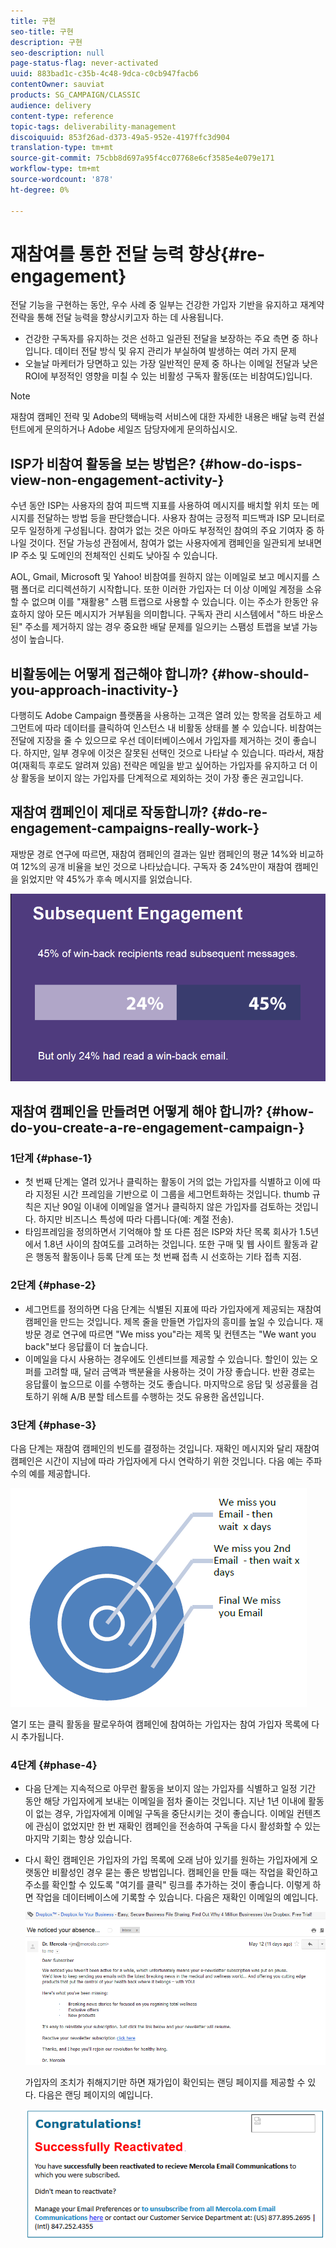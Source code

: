 ```yaml
---
title: 구현
seo-title: 구현
description: 구현
seo-description: null
page-status-flag: never-activated
uuid: 883bad1c-c35b-4c48-9dca-c0cb947facb6
contentOwner: sauviat
products: SG_CAMPAIGN/CLASSIC
audience: delivery
content-type: reference
topic-tags: deliverability-management
discoiquuid: 853f26ad-d373-49a5-952e-4197ffc3d904
translation-type: tm+mt
source-git-commit: 75cbb8d697a95f4cc07768e6cf3585e4e079e171
workflow-type: tm+mt
source-wordcount: '878'
ht-degree: 0%

---
```



# 재참여를 통한 전달 능력 향상{#re-engagement}

전달 기능을 구현하는 동안, 우수 사례 중 일부는 건강한 가입자 기반을 유지하고 재계약 전략을 통해 전달 능력을 향상시키고자 하는 데 사용됩니다.

* 건강한 구독자를 유지하는 것은 선하고 일관된 전달을 보장하는 주요 측면 중 하나입니다. 데이터 전달 방식 및 유지 관리가 부실하여 발생하는 여러 가지 문제
* 오늘날 마케터가 당면하고 있는 가장 일반적인 문제 중 하나는 이메일 전달과 낮은 ROI에 부정적인 영향을 미칠 수 있는 비활성 구독자 활동(또는 비참여도)입니다.

>[!NOTE]
>
>재참여 캠페인 전략 및 Adobe의 택배능력 서비스에 대한 자세한 내용은 배달 능력 컨설턴트에게 문의하거나 Adobe 세일즈 담당자에게 문의하십시오.

## ISP가 비참여 활동을 보는 방법은? {#how-do-isps-view-non-engagement-activity-}

수년 동안 ISP는 사용자의 참여 피드백 지표를 사용하여 메시지를 배치할 위치 또는 메시지를 전달하는 방법 등을 판단했습니다. 사용자 참여는 긍정적 피드백과 ISP 모니터로 모두 일정하게 구성됩니다. 참여가 없는 것은 아마도 부정적인 참여의 주요 기여자 중 하나일 것이다. 전달 가능성 관점에서, 참여가 없는 사용자에게 캠페인을 일관되게 보내면 IP 주소 및 도메인의 전체적인 신뢰도 낮아질 수 있습니다.

AOL, Gmail, Microsoft 및 Yahoo! 비참여를 원하지 않는 이메일로 보고 메시지를 스팸 폴더로 리디렉션하기 시작합니다. 또한 이러한 가입자는 더 이상 이메일 계정을 소유할 수 없으며 이를 &quot;재활용&quot; 스팸 트랩으로 사용할 수 있습니다. 이는 주소가 한동안 유효하지 않아 모든 메시지가 거부됨을 의미합니다. 구독자 관리 시스템에서 &quot;하드 바운스된&quot; 주소를 제거하지 않는 경우 중요한 배달 문제를 일으키는 스팸성 트랩을 보낼 가능성이 높습니다.

## 비활동에는 어떻게 접근해야 합니까? {#how-should-you-approach-inactivity-}

다행히도 Adobe Campaign 플랫폼을 사용하는 고객은 열려 있는 항목을 검토하고 세그먼트에 따라 데이터를 클릭하여 인스턴스 내 비활동 상태를 볼 수 있습니다. 비참여는 전달에 지장을 줄 수 있으므로 우선 데이터베이스에서 가입자를 제거하는 것이 좋습니다. 하지만, 일부 경우에 이것은 잘못된 선택인 것으로 나타날 수 있습니다. 따라서, 재참여(재획득 후로도 알려져 있음) 전략은 메일을 받고 싶어하는 가입자를 유지하고 더 이상 활동을 보이지 않는 가입자를 단계적으로 제외하는 것이 가장 좋은 권고입니다.

## 재참여 캠페인이 제대로 작동합니까? {#do-re-engagement-campaigns-really-work-}

재방문 경로 연구에 따르면, 재참여 캠페인의 결과는 일반 캠페인의 평균 14%와 비교하여 12%의 공개 비율을 보인 것으로 나타났습니다. 구독자 중 24%만이 재참여 캠페인을 읽었지만 약 45%가 후속 메시지를 읽었습니다.

![](assets/deliverability_implementation_1.png)

## 재참여 캠페인을 만들려면 어떻게 해야 합니까? {#how-do-you-create-a-re-engagement-campaign-}

### 1단계 {#phase-1}

* 첫 번째 단계는 열려 있거나 클릭하는 활동이 거의 없는 가입자를 식별하고 이에 따라 지정된 시간 프레임을 기반으로 이 그룹을 세그먼트화하는 것입니다. thumb 규칙은 지난 90일 이내에 이메일을 열거나 클릭하지 않은 가입자를 검토하는 것입니다. 하지만 비즈니스 특성에 따라 다릅니다(예: 계절 전송).
* 타임프레임을 정의하면서 기억해야 할 또 다른 점은 ISP와 차단 목록 회사가 1.5년에서 1.8년 사이의 참여도를 고려하는 것입니다. 또한 구매 및 웹 사이트 활동과 같은 행동적 활동이나 등록 단계 또는 첫 번째 접촉 시 선호하는 기타 접촉 지점.

### 2단계 {#phase-2}

* 세그먼트를 정의하면 다음 단계는 식별된 지표에 따라 가입자에게 제공되는 재참여 캠페인을 만드는 것입니다. 제목 줄을 만들면 가입자의 흥미를 높일 수 있습니다. 재방문 경로 연구에 따르면 &quot;We miss you&quot;라는 제목 및 컨텐츠는 &quot;We want you back&quot;보다 응답률이 더 높습니다.
* 이메일을 다시 사용하는 경우에도 인센티브를 제공할 수 있습니다. 할인이 있는 오퍼를 고려할 때, 달러 금액과 백분율을 사용하는 것이 가장 좋습니다. 반환 경로는 응답률이 높으므로 이를 수행하는 것도 좋습니다. 마지막으로 응답 및 성공률을 검토하기 위해 A/B 분할 테스트를 수행하는 것도 유용한 옵션입니다.

### 3단계 {#phase-3}

다음 단계는 재참여 캠페인의 빈도를 결정하는 것입니다. 재확인 메시지와 달리 재참여 캠페인은 시간이 지남에 따라 가입자에게 다시 연락하기 위한 것입니다. 다음 예는 주파수의 예를 제공합니다.

![](assets/deliverability_implementation_2.png)

열기 또는 클릭 활동을 팔로우하여 캠페인에 참여하는 가입자는 참여 가입자 목록에 다시 추가됩니다.

### 4단계 {#phase-4}

* 다음 단계는 지속적으로 아무런 활동을 보이지 않는 가입자를 식별하고 일정 기간 동안 해당 가입자에게 보내는 이메일을 점차 줄이는 것입니다. 지난 1년 이내에 활동이 없는 경우, 가입자에게 이메일 구독을 중단시키는 것이 좋습니다. 이메일 컨텐츠에 관심이 없었지만 한 번 재확인 캠페인을 전송하여 구독을 다시 활성화할 수 있는 마지막 기회는 항상 있습니다.
* 다시 확인 캠페인은 가입자의 가입 목록에 오래 남아 있기를 원하는 가입자에게 오랫동안 비활성인 경우 묻는 좋은 방법입니다. 캠페인을 만들 때는 작업을 확인하고 주소를 확인할 수 있도록 &quot;여기를 클릭&quot; 링크를 추가하는 것이 좋습니다. 이렇게 하면 작업을 데이터베이스에 기록할 수 있습니다. 다음은 재확인 이메일의 예입니다.

   ![](assets/deliverability_implementation_3.png)

   가입자의 조치가 취해지기만 하면 재가입이 확인되는 랜딩 페이지를 제공할 수 있다. 다음은 랜딩 페이지의 예입니다.

   ![](assets/deliverability_implementation_4.png)
